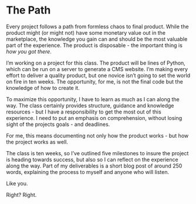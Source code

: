 # The Path
Every project follows a path from formless chaos to final product. While the product might (or might not) have some monetary value out in the marketplace, the knowledge you gain can and should be the most valuable part of the experience. The product is disposable - the important thing is _how you got there_. 

I’m working on a project for this class. The product will be lines of Python, which can be run on a server to generate a CMS website. I’m making every effort to deliver a quality product, but one novice isn’t going to set the world on fire in ten weeks. The opportunity, for me, is not the final code but the knowledge of how to create it.

To maximize this opportunity, I have to learn as much as I can along the way. The class certainly provides structure, guidance and knowledge resources - but I have a responsibility to get the most out of this experience. I need to put an emphasis on comprehension, without losing sight of the projects goals - and deadlines.

For me, this means documenting not only how the product works - but how the project works as well.

The class is ten weeks, so I’ve outlined five milestones to insure the project is heading towards success, but also so I can reflect on the experience along the way.  Part of my deliverables is a short blog post of around 250 words, explaining the process to myself and anyone who will listen.

Like you.

Right? Right.